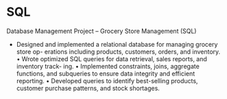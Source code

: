 # SQL
Database Management Project – Grocery Store Management (SQL)

- Designed and implemented a relational database for managing grocery store op-
erations including products, customers, orders, and inventory.
• Wrote optimized SQL queries for data retrieval, sales reports, and inventory track-
ing.
• Implemented constraints, joins, aggregate functions, and subqueries to ensure
data integrity and efficient reporting.
• Developed queries to identify best-selling products, customer purchase patterns,
and stock shortages.
